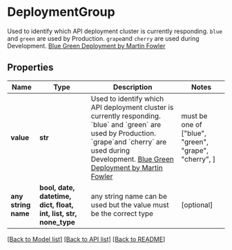 # DeploymentGroup

Used to identify which API deployment cluster is currently responding.  `blue` and `green` are used by Production. `grape`and `cherry` are used during Development.  [Blue Green Deployment by Martin Fowler](https://martinfowler.com/bliki/BlueGreenDeployment.html)

## Properties
Name | Type | Description | Notes
------------ | ------------- | ------------- | -------------
**value** | **str** | Used to identify which API deployment cluster is currently responding.  &#x60;blue&#x60; and &#x60;green&#x60; are used by Production. &#x60;grape&#x60;and &#x60;cherry&#x60; are used during Development.  [Blue Green Deployment by Martin Fowler](https://martinfowler.com/bliki/BlueGreenDeployment.html) |  must be one of ["blue", "green", "grape", "cherry", ]
**any string name** | **bool, date, datetime, dict, float, int, list, str, none_type** | any string name can be used but the value must be the correct type | [optional]

[[Back to Model list]](../README.md#documentation-for-models) [[Back to API list]](../README.md#documentation-for-api-endpoints) [[Back to README]](../README.md)


